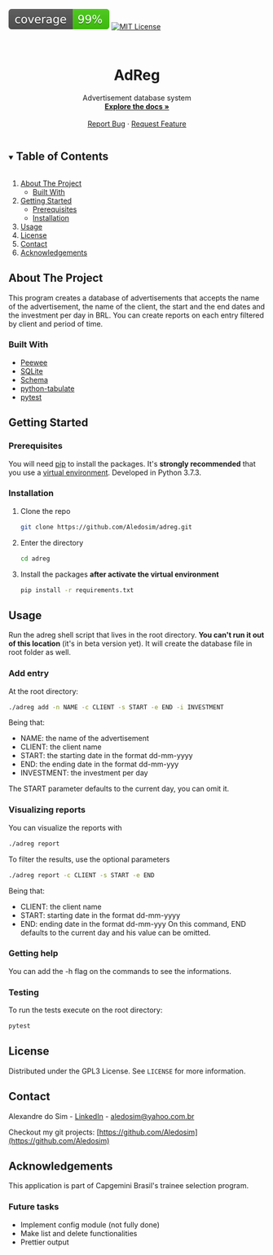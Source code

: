 [![Coverage][coverage-shield]][coverage-url]
[![MIT License][license-shield]][license-url]

<br />
<p align="center">

  <h1 align="center">AdReg</h1>

  <p align="center">
    Advertisement database system
    <br />
    <a href="https://github.com/Aledosim/adreg"><strong>Explore the docs »</strong></a>
    <br />
    <br />
   <a href="https://github.com/Aledosim/adreg/issues">Report Bug</a>
    ·
    <a href="https://github.com/Aledosim/adreg/issues">Request Feature</a>
  </p>
</p>

<details open="open">
  <summary><h2 style="display: inline-block">Table of Contents</h2></summary>
  <ol>
    <li>
      <a href="#about-the-project">About The Project</a>
      <ul>
        <li><a href="#built-with">Built With</a></li>
      </ul>
    </li>
    <li>
      <a href="#getting-started">Getting Started</a>
      <ul>
        <li><a href="#prerequisites">Prerequisites</a></li>
        <li><a href="#installation">Installation</a></li>
      </ul>
    </li>
    <li><a href="#usage">Usage</a></li>
    <li><a href="#license">License</a></li>
    <li><a href="#contact">Contact</a></li>
    <li><a href="#acknowledgements">Acknowledgements</a></li>
  </ol>
</details>

## About The Project

This program creates a database of advertisements that accepts the name of the advertisement, the name of the client, the
start and the end dates and the investment per day in BRL. You can create reports on each entry filtered by client and period of time.

### Built With

* [Peewee](http://docs.peewee-orm.com/en/latest/)
* [SQLite](https://sqlite.org/index.html)
* [Schema](https://github.com/keleshev/schema)
* [python-tabulate](https://github.com/astanin/python-tabulate)
* [pytest](https://docs.pytest.org/en/6.2.x/)

## Getting Started

### Prerequisites

You will need [pip](https://pip.pypa.io/en/stable/installing/) to install the packages. It's **strongly recommended** that you use a [virtual environment](https://packaging.python.org/tutorials/installing-packages/#creating-and-using-virtual-environments). Developed in Python 3.7.3.

### Installation

1. Clone the repo
   ```sh
   git clone https://github.com/Aledosim/adreg.git
   ```
2. Enter the directory
   ```sh
   cd adreg
   ```
3. Install the packages **after activate the virtual environment**
   ```sh
   pip install -r requirements.txt
   ```

## Usage

Run the adreg shell  script that lives in the root directory. **You can't run it out of this location** (it's in beta version yet). It will create the database file in root folder as well.

### Add entry
At the root directory:
```sh
./adreg add -n NAME -c CLIENT -s START -e END -i INVESTMENT
```
Being that:

 - NAME: the name of the advertisement
 - CLIENT: the client name
 - START: the starting date in the format dd-mm-yyyy
 - END: the ending date in the format dd-mm-yyy
 - INVESTMENT: the investment per day
 
 The START parameter defaults to the current day, you can omit it.

### Visualizing reports
You can visualize the reports with
```sh
./adreg report
```
To filter the results, use the optional parameters
```sh
./adreg report -c CLIENT -s START -e END
```
Being that:
- CLIENT: the client name
- START: starting date in the format dd-mm-yyyy
- END: ending date in the format dd-mm-yyy
On this command, END defaults to the current day and his value can be omitted.

### Getting help
You can add the -h flag on the commands to see the informations.

### Testing
To run the tests execute on the root directory:
```sh
pytest
```

## License

Distributed under the GPL3 License. See `LICENSE` for more information.

## Contact

Alexandre do Sim - [LinkedIn](https://www.linkedin.com/in/alexandre-do-sim-86930414b/) - aledosim@yahoo.com.br

Checkout my git projects: [https://github.com/Aledosim](https://github.com/Aledosim)


## Acknowledgements
This application is part of Capgemini Brasil's trainee selection program.

### Future tasks
- Implement config module (not fully done)
- Make list and delete functionalities
- Prettier output


[license-shield]: https://img.shields.io/badge/license-GPL3-green
[license-url]: https://raw.githubusercontent.com/Aledosim/adreg/master/LICENSE
[coverage-shield]: https://raw.githubusercontent.com/Aledosim/adreg/master/.github/coverage.svg
[coverage-url]: https://raw.githubusercontent.com/Aledosim/adreg/master/.github/coverage.txt
